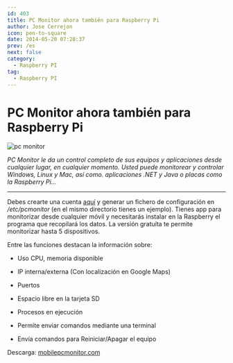```yaml
---
id: 403
title: PC Monitor ahora también para Raspberry Pi
author: Jose Cerrejon
icon: pen-to-square
date: 2014-05-20 07:28:37
prev: /es
next: false
category:
  - Raspberry PI
tag:
  - Raspberry PI
---
```


# PC Monitor ahora también para Raspberry Pi

![pc monitor](/images/2014/05/pcmonitor.png)

*PC Monitor le da un control completo de sus equipos y aplicaciones desde cualquier lugar, en cualquier momento. Usted puede monitorear y controlar Windows, Linux y Mac, así como. aplicaciones .NET y Java o placas como la Raspberry Pi...*

- - -
Debes crearte una cuenta [aquí](https://www.mobilepcmonitor.com/account/register) y generar un fichero de configuración en */etc/pcmonitor* (en el mismo directorio tienes un ejemplo). Tienes app para monitorizar desde cualquier móvil y necesitarás instalar en la Raspberry el programa que recopilará los datos. La versión gratuíta te permite monitorizar hasta 5 dispositivos.

Entre las funciones destacan la información sobre:

* Uso CPU, memoria disponible

* IP interna/externa (Con localización en Google Maps)

* Puertos

* Espacio libre en la tarjeta SD

* Procesos en ejecución

* Permite enviar comandos mediante una terminal

* Envía comandos para Reiniciar/Apagar el equipo

Descarga: [mobilepcmonitor.com](http://www.mobilepcmonitor.com/downloads)